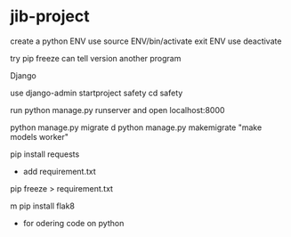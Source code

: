 # jib-project
create a python ENV use source ENV/bin/activate
exit ENV use deactivate

try pip freeze can tell version another program


Django

use 
django-admin startproject safety
cd safety


run python manage.py runserver
and open localhost:8000

python manage.py migrate d
python manage.py makemigrate "make models worker"

pip install requests

- add requirement.txt

pip freeze > requirement.txt 


m pip install flak8 
- for odering code on python

